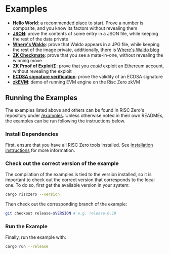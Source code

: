 # Examples

- **[Hello World][example-hello]**: a recommended place to start. Prove a number
  is composite, and you know its factors without revealing them
- **[JSON][example-json]**: prove the contents of some entry in a JSON file,
  while keeping the rest of the data private
- **[Where's Waldo][example-waldo]**: prove that Waldo appears in a JPG file,
  while keeping the rest of the image private, additionally, there is [Where's
  Waldo blog][waldo-blog]
- **[ZK Checkmate][example-chess]**: prove that you see a mate-in-one, without
  revealing the winning move
- **[ZK Proof of Exploit][zkpoex]∑**: prove that you _could_ exploit an Ethereum
  account, without revealing the exploit
- **[ECDSA signature verification][example-ecdsa]**: prove the validity of an
  ECDSA signature
- **[zkEVM][example-zkevm]**: demo of running EVM engine on the Risc Zero zkVM

## Running the Examples

The examples listed above and others can be found in RISC Zero's repository
under [/examples][examples-dir]. Unless otherwise noted in their own READMEs,
the examples can be run following the instructions below.

### Install Dependencies

First, ensure that you have all RISC Zero tools installed. See [installation
instructions][install] for more information.

### Check out the correct version of the example

The compilation of the examples is tied to the version installed, so it is
important to check out the correct version that corresponds to the local one. To
do so, first get the available version in your system:

```bash
cargo risczero --version
```

Then check out the corresponding branch of the example:

```bash
git checkout release-$VERSION # e.g. release-0.19
```

### Run the Example

Finally, run the example with:

```bash
cargo run --release
```

[example-chess]: https://github.com/risc0/risc0/tree/release-1.0/examples/chess
[example-ecdsa]: https://github.com/risc0/risc0/tree/release-1.0/examples/ecdsa
[example-hello]: https://github.com/risc0/risc0/tree/release-1.0/examples/hello-world
[example-json]: https://github.com/risc0/risc0/tree/release-1.0/examples/json
[example-waldo]: https://github.com/risc0/risc0/tree/release-1.0/examples/waldo
[example-zkevm]: https://github.com/risc0/risc0/tree/release-1.0/examples/zkevm-demo
[examples-dir]: https://github.com/risc0/risc0/tree/release-1.0/examples
[install]: ./install.md
[waldo-blog]: https://risczero.com/blog/waldo
[zkpoex]: https://risczero.com/blog/zkpoex
